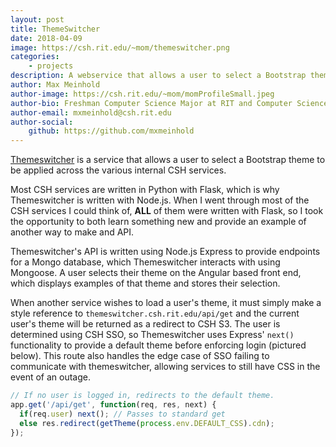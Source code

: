 ```yaml
---
layout: post
title: ThemeSwitcher
date: 2018-04-09
image: https://csh.rit.edu/~mom/themeswitcher.png
categories:
    - projects
description: A webservice that allows a user to select a Bootstrap theme and an api to serve that theme to other sites that desire to implement themeswitcher.
author: Max Meinhold
author-image: https://csh.rit.edu/~mom/momProfileSmall.jpeg
author-bio: Freshman Computer Science Major at RIT and Computer Science House
author-email: mxmeinhold@csh.rit.edu
author-social:
    github: https://github.com/mxmeinhold
---
```


[Themeswitcher](https://themeswitcher.csh.rit.edu) is a service that allows a user to select a Bootstrap theme to be applied across the various internal CSH services.

Most CSH services are written in Python with Flask, which is why Themeswitcher is written with Node.js.
When I went through most of the CSH services I could think of, __ALL__ of them were written with Flask, so I took the opportunity to both learn something new and provide an example of another way to make and API.

Themeswitcher's API is written using Node.js Express to provide endpoints for a Mongo database, which Themeswitcher interacts with using Mongoose.
A user selects their theme on the Angular based front end, which displays examples of that theme and stores their selection.

When another service wishes to load a user's theme, it must simply make a style reference to `themeswitcher.csh.rit.edu/api/get` and the current user's theme will be returned as a redirect to CSH S3.
The user is determined using CSH SSO, so Themeswitcher uses Express' `next()` functionality to provide a default theme before enforcing login (pictured below).
This route also handles the edge case of SSO failing to communicate with themeswitcher, allowing services to still have CSS in the event of an outage.
```javascript
// If no user is logged in, redirects to the default theme.
app.get('/api/get', function(req, res, next) {
  if(req.user) next(); // Passes to standard get
  else res.redirect(getTheme(process.env.DEFAULT_CSS).cdn);
});
```
